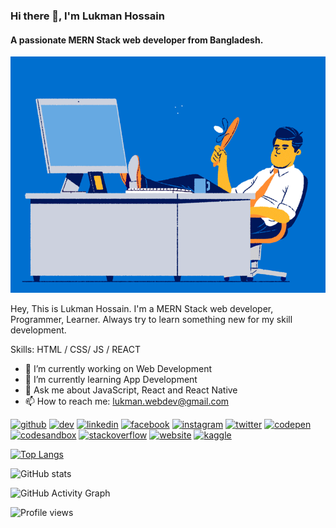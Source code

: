### Hi there 👋, I'm Lukman Hossain
#### A passionate MERN Stack web developer from Bangladesh.
![A passionate MERN Stack web developer from Bangladesh.](https://github.com/lukmanhossain/lukmanhossain/blob/main/lukmanhossain-github.gif)

Hey, This is Lukman Hossain. I'm a MERN Stack web developer, Programmer, Learner. Always try to learn something new for my skill development.

Skills: HTML / CSS/ JS / REACT

- 🔭 I’m currently working on Web Development 
- 🌱 I’m currently learning App Development 
- 💬 Ask me about JavaScript, React and React Native 
- 📫 How to reach me: lukman.webdev@gmail.com 


[<img src='https://cdn.jsdelivr.net/npm/simple-icons@3.0.1/icons/github.svg' alt='github' height='40'>](https://github.com/lukmanhossain)  [<img src='https://cdn.jsdelivr.net/npm/simple-icons@3.0.1/icons/dev-dot-to.svg' alt='dev' height='40'>](https://dev.to/lukmanhossain)  [<img src='https://cdn.jsdelivr.net/npm/simple-icons@3.0.1/icons/linkedin.svg' alt='linkedin' height='40'>](https://www.linkedin.com/in/lukmanofficial/)  [<img src='https://cdn.jsdelivr.net/npm/simple-icons@3.0.1/icons/facebook.svg' alt='facebook' height='40'>](https://www.facebook.com/lukmanhossain01)  [<img src='https://cdn.jsdelivr.net/npm/simple-icons@3.0.1/icons/instagram.svg' alt='instagram' height='40'>](https://www.instagram.com/_lukman_hossain/)  [<img src='https://cdn.jsdelivr.net/npm/simple-icons@3.0.1/icons/twitter.svg' alt='twitter' height='40'>](https://twitter.com/lukmanhossain01)  [<img src='https://cdn.jsdelivr.net/npm/simple-icons@3.0.1/icons/codepen.svg' alt='codepen' height='40'>](https://codepen.io/lukmanhossain)  [<img src='https://cdn.jsdelivr.net/npm/simple-icons@3.0.1/icons/codesandbox.svg' alt='codesandbox' height='40'>](https://codesandbox.io/u/lukmanhossain)  [<img src='https://cdn.jsdelivr.net/npm/simple-icons@3.0.1/icons/stackoverflow.svg' alt='stackoverflow' height='40'>](https://stackoverflow.com/users/16845193)  [<img src='https://cdn.jsdelivr.net/npm/simple-icons@3.0.1/icons/icloud.svg' alt='website' height='40'>](https://lukman-hossain.web.app)  [<img src='https://cdn.jsdelivr.net/npm/simple-icons@3.0.1/icons/kaggle.svg' alt='kaggle' height='40'>](lukmanhossain)  

[![Top Langs](https://github-readme-stats.vercel.app/api/top-langs/?username=lukmanhossain)](https://github.com/anuraghazra/github-readme-stats)

![GitHub stats](https://github-readme-stats.vercel.app/api?username=lukmanhossain&show_icons=true)  

![GitHub Activity Graph](https://activity-graph.herokuapp.com/graph?username=lukmanhossain)  

![Profile views](https://gpvc.arturio.dev/lukmanhossain)  
